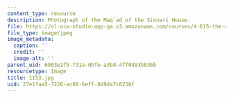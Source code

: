 ```yaml
---
content_type: resource
description: Photograph of the Maq`ad of the Sinnari House.
file: https://ol-ocw-studio-app-qa.s3.amazonaws.com/courses/4-615-the-architecture-of-cairo-spring-2002/27e1faa57226ac806eff8d9da7c6236f_1153.jpg
file_type: image/jpeg
image_metadata:
  caption: ''
  credit: ''
  image-alt: ''
parent_uid: 6903e2f5-731a-0bfe-a3b8-4ff0493b836b
resourcetype: Image
title: 1153.jpg
uid: 27e1faa5-7226-ac80-6eff-8d9da7c6236f
---
```

